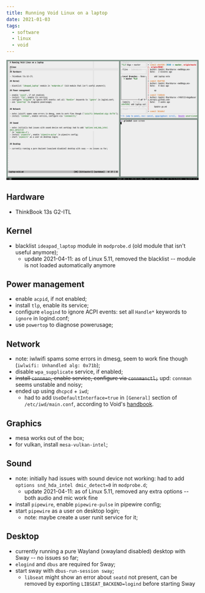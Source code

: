 ```yaml
---
title: Running Void Linux on a laptop
date: 2021-01-03
tags:
  - software
  - linux
  - void
---
```


![Sway running on Void Linux](/img/notes/laptop-sway-void.png)

## Hardware

- ThinkBook 13s G2-ITL

## Kernel

- blacklist `ideapad_laptop` module in `modprobe.d` (old module that isn't
  useful anymore);
  - update 2021-04-11: as of Linux 5.11, removed the blacklist -- module is not
    loaded automatically anymore

## Power management

- enable `acpid`, if not enabled;
- install `tlp`, enable its service;
- configure `elogind` to ignore ACPI events: set all `Handle*` keywords to
  `ignore` in logind.conf;
- use `powertop` to diagnose powerusage;

## Network

- note: iwlwifi spams some errors in dmesg, seem to work fine though
  (`iwlwifi: Unhandled alg: 0x71b`);
- disable `wpa_supplicate` service, if enabled;
- ~~install `connman`, enable service, configure via `connmanctl;`~~ upd:
  `connman` seems unstable and noisy;
- ended up using `dhcpcd` + `iwd`;
  - had to add `UseDefaultInterface=true` in `[General]` section of
    `/etc/iwd/main.conf`, according to Void's
    [handbook](https://docs.voidlinux.org/config/network/iwd.html#troubleshooting).

## Graphics

- mesa works out of the box;
- for vulkan, install `mesa-vulkan-intel`;

## Sound

- note: initially had issues with sound device not working: had to add
  `options snd_hda_intel dmic_detect=0` in `modprobe.d`;
  - update 2021-04-11: as of Linux 5.11, removed any extra options -- both audio
    and mic work fine
- install `pipewire`, enable `pipewire-pulse` in pipewire config;
- start `pipewire` as a user on desktop login;
  - note: maybe create a user runit service for it;

## Desktop

- currently running a pure Wayland (xwayland disabled) desktop with Sway -- no
  issues so far;
- `elogind` and `dbus` are required for Sway;
- start sway with `dbus-run-session sway`;
  - `libseat` might show an error about `seatd` not present, can be removed by
    exporting `LIBSEAT_BACKEND=logind` before starting Sway
